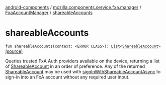 [android-components](../../index.md) / [mozilla.components.service.fxa.manager](../index.md) / [FxaAccountManager](index.md) / [shareableAccounts](./shareable-accounts.md)

# shareableAccounts

`fun shareableAccounts(context: <ERROR CLASS>): `[`List`](https://kotlinlang.org/api/latest/jvm/stdlib/kotlin.collections/-list/index.html)`<`[`ShareableAccount`](../../mozilla.components.service.fxa.sharing/-shareable-account/index.md)`>` [(source)](https://github.com/mozilla-mobile/android-components/blob/master/components/service/firefox-accounts/src/main/java/mozilla/components/service/fxa/manager/FxaAccountManager.kt#L264)

Queries trusted FxA Auth providers available on the device, returning a list of [ShareableAccount](../../mozilla.components.service.fxa.sharing/-shareable-account/index.md)
in an order of preference. Any of the returned [ShareableAccount](../../mozilla.components.service.fxa.sharing/-shareable-account/index.md) may be used with
[signInWithShareableAccountAsync](sign-in-with-shareable-account-async.md) to sign-in into an FxA account without any required user input.

